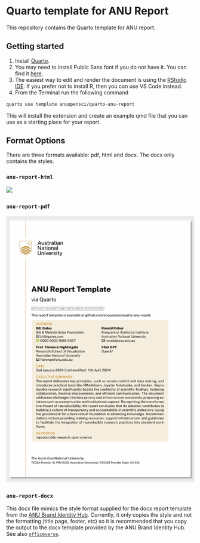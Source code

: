 

<!-- README.md is generated from README.qmd. Please edit that file -->

# Quarto template for ANU Report

This repository contains the Quarto template for ANU report.

## Getting started

1.  Install [Quarto](https://quarto.org/docs/get-started/).
2.  You may need to install Public Sans font if you do not have it. You
    can find it
    [here](https://github.com/anuopensci/quarto-anu-report/tree/main/_extensions/anu-report/assets/webfonts).
3.  The easiest way to edit and render the document is using the
    [RStudio IDE](https://posit.co/download/rstudio-desktop/). If you
    prefer not to install R, then you can use VS Code instead.
4.  From the Terminal run the following command

``` bash
quarto use template anuopensci/quarto-anu-report
```

This will install the extension and create an example qmd file that you
can use as a starting place for your report.

## Format Options

There are three formats available: pdf, html and docx. The docx only
contains the styles.

### `anu-report-html`

![](examples/template-html.png)

### `anu-report-pdf`

[![](examples/template-pdf.png)](examples/template.pdf)

### `anu-report-docx`

This docx file mimics the style format supplied for the docx report
template from the [ANU Brand Identity
Hub](https://anu365.sharepoint.com/sites/ANUidentityHUB). Currently, it
only copies the style and not the formatting (title page, footer, etc)
so it is recommended that you copy the output to the docx template
provided by the ANU Brand Identity Hub. See also
[`officeverse`](https://ardata-fr.github.io/officeverse/).
